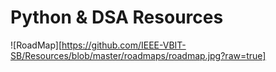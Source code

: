 # Python & DSA Resources

![RoadMap][https://github.com/IEEE-VBIT-SB/Resources/blob/master/roadmaps/roadmap.jpg?raw=true]
